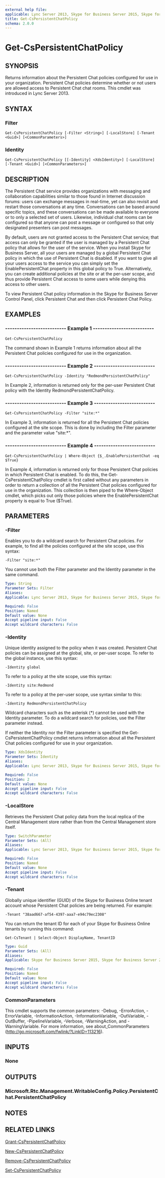 ```yaml
---
external help file: 
applicable: Lync Server 2013, Skype for Business Server 2015, Skype for Business Server 2019
title: Get-CsPersistentChatPolicy
schema: 2.0.0
---
```


# Get-CsPersistentChatPolicy

## SYNOPSIS
Returns information about the Persistent Chat policies configured for use in your organization.
Persistent Chat policies determine whether or not users are allowed access to Persistent Chat chat rooms.
This cmdlet was introduced in Lync Server 2013.


## SYNTAX

### Filter
```
Get-CsPersistentChatPolicy [-Filter <String>] [-LocalStore] [-Tenant <Guid>] [<CommonParameters>]
```

### Identity
```
Get-CsPersistentChatPolicy [[-Identity] <XdsIdentity>] [-LocalStore] [-Tenant <Guid>] [<CommonParameters>]
```

## DESCRIPTION
The Persistent Chat service provides organizations with messaging and collaboration capabilities similar to those found in Internet discussion forums: users can exchange messages in real-time, yet can also revisit and restart those conversations at any time.
Conversations can be based around specific topics, and these conversations can be made available to everyone or to only a selected set of users.
Likewise, individual chat rooms can be configured so that anyone can post a message or configured so that only designated presenters can post messages.

By default, users are not granted access to the Persistent Chat service; that access can only be granted if the user is managed by a Persistent Chat policy that allows for the user of the service.
When you install Skype for Business Server, all your users are managed by a global Persistent Chat policy in which the use of Persistent Chat is disabled.
If you want to give all your users access to the service you can simply set the EnablePersistentChat property in this global policy to True.
Alternatively, you can create additional policies at the site or at the per-user scope, and thus provide Persistent Chat access to some users while denying this access to other users.

To view Persistent Chat policy information in the Skype for Business Server Control Panel, click Persistent Chat and then click Persistent Chat Policy.


## EXAMPLES

### -------------------------- Example 1 --------------------------
```
Get-CsPersistentChatPolicy
```

The command shown in Example 1 returns information about all the Persistent Chat policies configured for use in the organization.

### -------------------------- Example 2 --------------------------
```
Get-CsPersistentChatPolicy -Identity "RedmondPersistentChatPolicy"
```

In Example 2, information is returned only for the per-user Persistent Chat policy with the Identity RedmondPersistentChatPolicy.

### -------------------------- Example 3 --------------------------
```
Get-CsPersistentChatPolicy -Filter "site:*"
```

In Example 3, information is returned for all the Persistent Chat policies configured at the site scope.
This is done by including the Filter parameter and the parameter value "site:*".

### -------------------------- Example 4 --------------------------
```
Get-CsPersistentChatPolicy | Where-Object {$_.EnablePersistentChat -eq $True}
```

In Example 4, information is returned only for those Persistent Chat policies in which Persistent Chat is enabled.
To do this, the Get-CsPersistentChatPolicy cmdlet is first called without any parameters in order to return a collection of all the Persistent Chat policies configured for use in the organization.
This collection is then piped to the Where-Object cmdlet, which picks out only those policies where the EnablePersistentChat property is equal to True ($True).


## PARAMETERS

### -Filter
Enables you to do a wildcard search for Persistent Chat policies.
For example, to find all the policies configured at the site scope, use this syntax:

`-Filter "site:*"`

You cannot use both the Filter parameter and the Identity parameter in the same command.

```yaml
Type: String
Parameter Sets: Filter
Aliases: 
Applicable: Lync Server 2013, Skype for Business Server 2015, Skype for Business Server 2019

Required: False
Position: Named
Default value: None
Accept pipeline input: False
Accept wildcard characters: False
```

### -Identity
Unique identity assigned to the policy when it was created.
Persistent Chat policies can be assigned at the global, site, or per-user scope.
To refer to the global instance, use this syntax:

`-Identity global`

To refer to a policy at the site scope, use this syntax:

`-Identity site:Redmond`

To refer to a policy at the per-user scope, use syntax similar to this:

`-Identity RedmondPersistentChatPolicy`

Wildcard characters such as the asterisk (*) cannot be used with the Identity parameter.
To do a wildcard search for policies, use the Filter parameter instead.

If neither the Identity nor the Filter parameter is specified the Get-CsPersistentChatPolicy cmdlet returns information about all the Persistent Chat policies configured for use in your organization.

```yaml
Type: XdsIdentity
Parameter Sets: Identity
Aliases: 
Applicable: Lync Server 2013, Skype for Business Server 2015, Skype for Business Server 2019

Required: False
Position: 2
Default value: None
Accept pipeline input: False
Accept wildcard characters: False
```

### -LocalStore
Retrieves the Persistent Chat policy data from the local replica of the Central Management store rather than from the Central Management store itself.

```yaml
Type: SwitchParameter
Parameter Sets: (All)
Aliases: 
Applicable: Lync Server 2013, Skype for Business Server 2015, Skype for Business Server 2019

Required: False
Position: Named
Default value: None
Accept pipeline input: False
Accept wildcard characters: False
```

### -Tenant
Globally unique identifier (GUID) of the Skype for Business Online tenant account whose Persistent Chat policies are being returned.
For example:

`-Tenant "38aad667-af54-4397-aaa7-e94c79ec2308"`

You can return the tenant ID for each of your Skype for Business Online tenants by running this command:

`Get-CsTenant | Select-Object DisplayName, TenantID`

```yaml
Type: Guid
Parameter Sets: (All)
Aliases: 
Applicable: Skype for Business Server 2015, Skype for Business Server 2019

Required: False
Position: Named
Default value: None
Accept pipeline input: False
Accept wildcard characters: False
```

### CommonParameters
This cmdlet supports the common parameters: -Debug, -ErrorAction, -ErrorVariable, -InformationAction, -InformationVariable, -OutVariable, -OutBuffer, -PipelineVariable, -Verbose, -WarningAction, and -WarningVariable. For more information, see about_CommonParameters (http://go.microsoft.com/fwlink/?LinkID=113216).


## INPUTS

### None


## OUTPUTS

### Microsoft.Rtc.Management.WritableConfig.Policy.PersistentChat.PersistentChatPolicy


## NOTES


## RELATED LINKS

[Grant-CsPersistentChatPolicy](Grant-CsPersistentChatPolicy.md)

[New-CsPersistentChatPolicy](New-CsPersistentChatPolicy.md)

[Remove-CsPersistentChatPolicy](Remove-CsPersistentChatPolicy.md)

[Set-CsPersistentChatPolicy](Set-CsPersistentChatPolicy.md)

